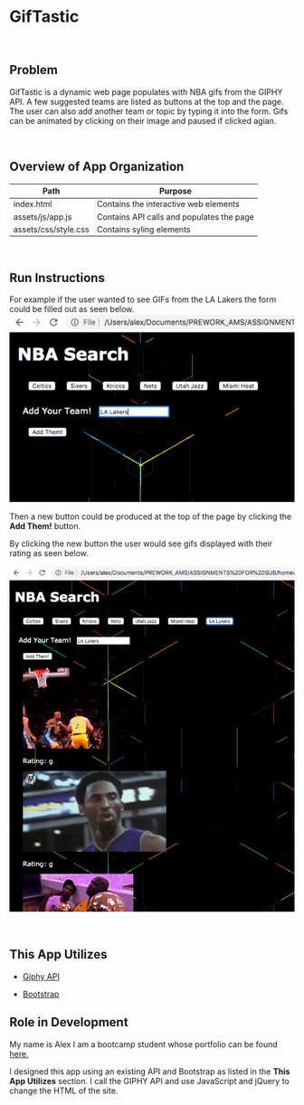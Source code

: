 # GifTastic

<br>

## Problem

GifTastic is a dynamic web page populates with NBA gifs from the GIPHY API. A few suggested teams are listed as buttons at the top and the page.  The user can also add another team or topic by typing it into the form. Gifs can be animated by clicking on their image and paused if clicked agian.


<br>

## Overview of App Organization

| Path    | Purpose          |
| -------- | -------------- |
| index.html | Contains the interactive web elements |
| assets/js/app.js | Contains API calls and populates the page |
| assets/css/style.css | Contains syling elements |

<br>

## Run Instructions

For example if the user wanted to see GIFs from the LA Lakers the form could be filled out as seen below.
![Form Input](assets/images/formInput.png)


Then a new button could be produced at the top of the page by clicking the **Add Them!** button.

By clicking the new button the user would see gifs displayed with their rating as seen below.

![Example](assets/images/ExampleGIF.png)

<br>

## This App Utilizes

  * [Giphy API](https://developers.giphy.com/docs/)

  * [Bootstrap](https://getbootstrap.com/docs/4.3/getting-started/introduction/)



## Role in Development

My name is Alex I am a bootcamp student whose portfolio can be found
[here.]( https://alexsamalot19.github.io/Samalot-Alexander-Portfolio/)

I designed this app using  an existing API and Bootstrap as listed in the **This App Utilizes** section. I call the GIPHY API and use JavaScript and jQuery to change the HTML of the site. 

